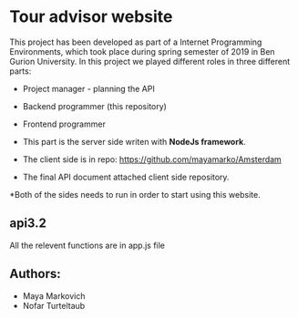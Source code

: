 
# Tour advisor website

This project has been developed as part of a Internet Programming Environments, which took place during spring semester of 2019 in Ben Gurion University.
In this project we played different roles in three different parts: 
- Project manager - planning the API 
- Backend programmer (this repository) 
- Frontend programmer

- This part is the server side writen with **NodeJs framework**. 
- The client side is in repo: https://github.com/mayamarko/Amsterdam
- The final API document attached client side repository.

*Both of the sides needs to run in order to start using this website.

## api3.2
All the relevent functions are in app.js file

## Authors:
  - Maya Markovich
  - Nofar Turteltaub

